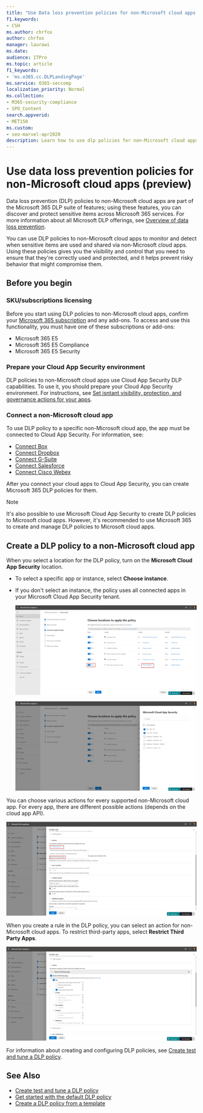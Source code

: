 ```yaml
---
title: "Use Data loss prevention policies for non-Microsoft cloud apps (preview)"
f1.keywords:
- CSH
ms.author: chrfox
author: chrfox
manager: laurawi
ms.date: 
audience: ITPro
ms.topic: article
f1_keywords:
- 'ms.o365.cc.DLPLandingPage'
ms.service: O365-seccomp
localization_priority: Normal
ms.collection: 
- M365-security-compliance
- SPO_Content
search.appverid: 
- MET150
ms.custom:
- seo-marvel-apr2020
description: Learn how to use dlp policies for non-Microsoft cloud apps.
---
```


# Use data loss prevention policies for non-Microsoft cloud apps (preview)

Data loss prevention (DLP) policies to non-Microsoft cloud apps are part of the Microsoft 365 DLP suite of features; using these features, you can discover and protect sensitive items across Microsoft 365 services. For more information about all Microsoft DLP offerings, see [Overview of data loss prevention](https://docs.microsoft.com/microsoft-365/compliance/data-loss-prevention-policies?view=o365-worldwide).

You can use DLP policies to non-Microsoft cloud apps to monitor and detect when sensitive items are used and shared via non-Microsoft cloud apps. Using these policies gives you the visibility and control that you need to ensure that they're correctly used and protected, and it helps prevent risky behavior that might compromise them.

## Before you begin

### SKU/subscriptions licensing

Before you start using DLP policies to non-Microsoft cloud apps, confirm your [Microsoft 365 subscription](https://www.microsoft.com/microsoft-365/compare-microsoft-365-enterprise-plans?rtc=1) and any add-ons. To access and use this functionality, you must have one of these subscriptions or add-ons:

- Microsoft 365 E5
- Microsoft 365 E5 Compliance
- Microsoft 365 E5 Security

### Prepare your Cloud App Security environment

DLP policies to non-Microsoft cloud apps use Cloud App Security DLP capabilities. To use it, you should prepare your Cloud App Security environment. For instructions, see [Set isntant visibility, protection, and governance actions for your apps](https://docs.microsoft.com/cloud-app-security/getting-started-with-cloud-app-security#step-1-set-instant-visibility-protection-and-governance-actions-for-your-apps).

### Connect a non-Microsoft cloud app

To use DLP policy to a specific non-Microsoft cloud app, the app must be connected to Cloud App Security. For information, see:

- [Connect Box](https://docs.microsoft.com/cloud-app-security/connect-box-to-microsoft-cloud-app-security)
- [Connect Dropbox](https://docs.microsoft.com/cloud-app-security/connect-dropbox-to-microsoft-cloud-app-security)
- [Connect G-Suite](https://docs.microsoft.com/cloud-app-security/connect-google-apps-to-microsoft-cloud-app-security)
- [Connect Salesforce](https://docs.microsoft.com/cloud-app-security/connect-salesforce-to-microsoft-cloud-app-security)
- [Connect Cisco Webex](https://docs.microsoft.com/cloud-app-security/connect-webex-to-microsoft-cloud-app-security)

After you connect your cloud apps to Cloud App Security, you can create Microsoft 365 DLP policies for them.

>[!NOTE]
>It's also possible to use Microsoft Cloud App Security to create DLP policies to Microsoft cloud apps. However, it's recommended to use Microsoft 365 to create and manage DLP policies to Microsoft cloud apps.

## Create a DLP policy to a non-Microsoft cloud app

When you select a location for the DLP policy, turn on the **Microsoft Cloud App Security** location.

- To select a specific app or instance, select **Choose instance**.
- If you don't select an instance, the policy uses all connected apps in your Microsoft Cloud App Security tenant.

   ![Locations to apply the policy](../media/1-dlp-non-microsoft-cloud-app-choose-instance.png)

   ![Box-US and Box-General](../media/2-dlp-non-microsoft-cloud-app-box.png)

You can choose various actions for every supported non-Microsoft cloud app. For every app, there are different possible actions (depends on the cloud app API).

![Create rule](../media/3-dlp-non-microsoft-cloud-app-create-rule.png)

When you create a rule in the DLP policy, you can select an action for non-Microsoft cloud apps. To restrict third-party apps, select **Restrict Third Party Apps**.

![Restrict third-party apps](../media/4-dlp-non-microsoft-cloud-app-restrict-third-party-apps.png)

For information about creating and configuring DLP policies, see [Create test and tune a DLP policy](https://docs.microsoft.com/microsoft-365/compliance/create-test-tune-dlp-policy?view=o365-worldwide).

## See Also

- [Create test and tune a DLP policy](https://docs.microsoft.com/microsoft-365/compliance/create-test-tune-dlp-policy?view=o365-worldwide)
- [Get started with the default DLP policy](https://docs.microsoft.com/microsoft-365/compliance/get-started-with-the-default-dlp-policy?view=o365-worldwide)
- [Create a DLP policy from a template](https://docs.microsoft.com/microsoft-365/compliance/create-a-dlp-policy-from-a-template?view=o365-worldwide)
